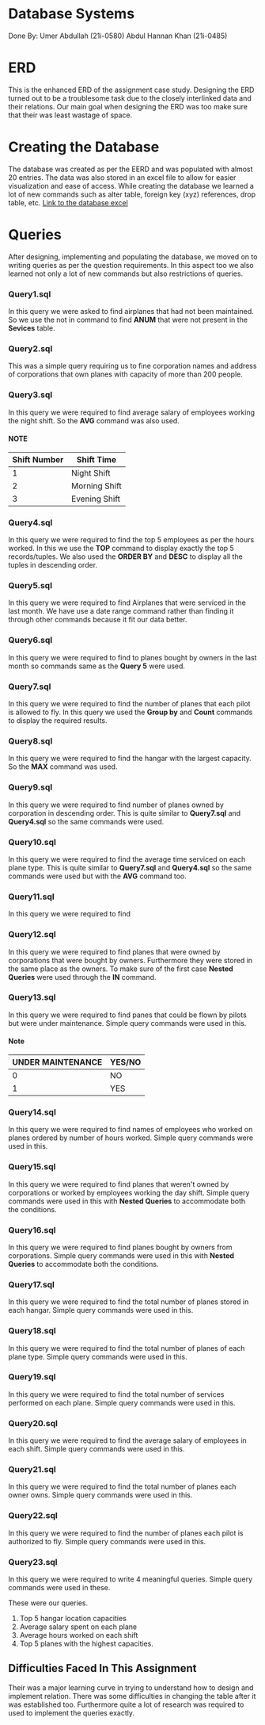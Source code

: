 # Database Systems

Done By: Umer Abdullah (21i-0580)
				 Abdul Hannan Khan (21i-0485)


# ERD

This is the enhanced ERD of the assignment case study. Designing the ERD turned out to be a troublesome task due to the closely interlinked data and their relations. Our main goal when designing the ERD was too make sure that their was least wastage of space. 

# Creating the Database

The database was created as per the EERD and was populated with almost 20 entries. The data was also stored in an excel file to allow for easier visualization and ease of access. While creating the database we learned a lot of new commands such as alter table, foreign key (xyz) references, drop table, etc.
[Link to the database excel](https://docs.google.com/spreadsheets/d/1NaY1bDxwhyB3mrlttW9ce7iV_cG3Af9oq5oSgMWqJDg/edit?usp=sharing)

# Queries

After designing, implementing and populating the database, we moved on to writing queries as per the question requirements. In this aspect too we also learned not only a lot of new commands but also restrictions of queries. 

### Query1.sql

In this query we were asked to find airplanes that had not been maintained. So we use the not in  command to find **ANUM** that were not present in the **Sevices** table.

### Query2.sql

This was a simple query requiring us to fine corporation names and address of corporations that own planes with capacity of more than 200 people.

### Query3.sql
In this query we were required to find average salary of employees working the night shift. So the **AVG** command was also used.
#### NOTE
|                Shift Number                         |Shift Time                         |
|-----------------------------------------------|-----------------------------|
|1|Night Shift|
|2|Morning Shift|
|3|Evening Shift|

### Query4.sql
In this query we were required to find the top 5 employees as per the hours worked.
In this we use the **TOP** command to display exactly the top 5 records/tuples. We also used the **ORDER BY** and **DESC** to display all the tuples in descending order.

 ### Query5.sql
 
In this query we were required to find Airplanes that were serviced in the last month. We have use a date range command rather than finding it through other commands because it fit our data better.

### Query6.sql
In this query we were required to find to planes bought by owners in the last month so commands same as the **Query 5** were used.

### Query7.sql
In this query we were required to find the number of planes that each pilot is allowed to fly. In this query we used the **Group by** and **Count** commands to display the required results.

### Query8.sql
In this query we were required to find the hangar with the largest capacity. So the **MAX** command was used.

### Query9.sql
In this query we were required to find number of planes owned by corporation in descending order. This is quite similar to **Query7.sql** and **Query4.sql** so the same commands were used. 

### Query10.sql
In this query we were required to find the average time serviced on each plane type. This is quite similar to **Query7.sql** and **Query4.sql** so the same commands were used but with the **AVG** command too.

### Query11.sql
In this query we were required to find

### Query12.sql
In this query we were required to find planes that were owned by corporations that were bought by owners. Furthermore they were stored in the same place as the owners. To make sure of the first case **Nested Queries** were used through the **IN** command.

### Query13.sql
In this query we were required to find panes that could be flown by pilots but were under maintenance. Simple query commands were used in this.
#### Note
|                UNDER MAINTENANCE                         |YES/NO                         |
|-----------------------------------------------|-----------------------------|
|0|NO|
|1|YES|

### Query14.sql
In this query we were required to find names of employees who worked on planes ordered by number of hours worked. Simple query commands were used in this.

### Query15.sql
In this query we were required to find planes that weren't owned by corporations or worked by employees working the day shift. Simple query commands were used in this with **Nested Queries** to accommodate both the conditions.

### Query16.sql
In this query we were required to find planes bought by owners from corporations. Simple query commands were used in this with **Nested Queries** to accommodate both the conditions.
 
 ### Query17.sql
In this query we were required to find the total number of planes stored in each hangar. Simple query commands were used in this.
### Query18.sql
In this query we were required to find the total number of planes of each plane type. Simple query commands were used in this.
### Query19.sql
In this query we were required to find the total number of services performed on each plane. Simple query commands were used in this.

### Query20.sql
In this query we were required to find the average salary of employees in each shift. Simple query commands were used in this.
### Query21.sql
In this query we were required to find the total number of planes each owner owns.
Simple query commands were used in this.
### Query22.sql
In this query we were required to find the number of planes each pilot is authorized to fly. Simple query commands were used in this.

### Query23.sql
In this query we were required to write 4 meaningful queries. Simple query commands were used in these.

These were our queries.
1)	Top 5 hangar location capacities
2) Average salary spent on each plane
3) Average hours worked on each shift
4) Top 5 planes with the highest capacities.


## Difficulties Faced In This Assignment

Their was a major learning curve in trying to understand how to design and implement relation. 
There was some difficulties in changing the table after it was established too.
Furthermore quite a lot of research was required to used to implement the queries exactly. 
